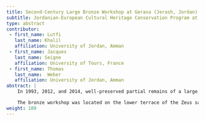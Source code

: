 ```yaml
---
title: Second-Century Large Bronze Workshop at Gerasa (Jerash, Jordan)
subtitle: Jordanian-European Cultural Heritage Conservation Program at Jerash 2012
type: abstract
contributor:
 - first_name: Lutfi
   last_name: Khalil
   affiliation: University of Jordan, Amman
 - first_name: Jacques
   last_name: Seigne
   affiliation: University of Tours, France
 - first_name: Thomas
   last_name:  Weber
   affiliation: University of Jordan, Amman
abstract: |
    In 1993, 2012, and 2014, well-preserved partial remains of a large bronze workshop were uncovered at the Sanctuary of Zeus in Jerash. Thanks to the close cooperation among Jordanian, German, and French specialists, more than 3,000 mold fragments have been restored and the other relevant installations of the workshop, dated of the second half of the second century AD, preserved. All the pieces will be accessible, as a world unique cultural heritage monument of Jordan, through an exhibit in the Jordan National Museum.

    The bronze workshop was located on the lower terrace of the Zeus sanctuary. At the moment, its remains include four large molds pits, with traces of large-sized copper-alloy cast objects at the bottom of them (two circular, two rectangular in plan). Some 3,000 pieces of the smashed mold mantle (consisting of baked earth), along with numerous fragments of the furnaces and other installations, had been dumped into these pits when the casting process was finished. The negative impression on the interiors of the mold fragments led to the conclusion that large-sized draped statuary, as well as other objects (cultic instruments?), were fabricated in this workshop by the lost-wax procedure.
weight: 109
---
```

